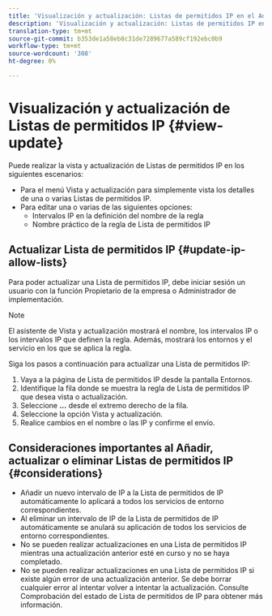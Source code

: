 ```yaml
---
title: 'Visualización y actualización: Listas de permitidos IP en el Administrador de podría'
description: 'Visualización y actualización: Listas de permitidos IP en el Administrador de podría'
translation-type: tm+mt
source-git-commit: b353de1a58eb8c31de7289677a589cf192ebc0b9
workflow-type: tm+mt
source-wordcount: '308'
ht-degree: 0%

---
```



# Visualización y actualización de Listas de permitidos IP {#view-update}

Puede realizar la vista y actualización de Listas de permitidos IP en los siguientes escenarios:

* Para el menú Vista y actualización para simplemente vista los detalles de una o varias Listas de permitidos IP.
* Para editar una o varias de las siguientes opciones:
   * Intervalos IP en la definición del nombre de la regla
   * Nombre práctico de la regla de Lista de permitidos IP

## Actualizar Lista de permitidos IP {#update-ip-allow-lists}


Para poder actualizar una Lista de permitidos IP, debe iniciar sesión un usuario con la función Propietario de la empresa o Administrador de implementación.

>[!NOTE]
>El asistente de Vista y actualización mostrará el nombre, los intervalos IP o los intervalos IP que definen la regla. Además, mostrará los entornos y el servicio en los que se aplica la regla.

Siga los pasos a continuación para actualizar una Lista de permitidos IP:

1. Vaya a la página de Lista de permitidos IP desde la pantalla Entornos.
1. Identifique la fila donde se muestra la regla de Lista de permitidos IP que desea vista o actualización.
1. Seleccione **...** desde el extremo derecho de la fila.
1. Seleccione la opción Vista y actualización.
1. Realice cambios en el nombre o las IP y confirme el envío.

## Consideraciones importantes al Añadir, actualizar o eliminar Listas de permitidos IP {#considerations}

* Añadir un nuevo intervalo de IP a la Lista de permitidos de IP automáticamente lo aplicará a todos los servicios de entorno correspondientes.
* Al eliminar un intervalo de IP de la Lista de permitidos de IP automáticamente se anulará su aplicación de todos los servicios de entorno correspondientes.
* No se pueden realizar actualizaciones en una Lista de permitidos IP mientras una actualización anterior esté en curso y no se haya completado.
* No se pueden realizar actualizaciones en una Lista de permitidos IP si existe algún error de una actualización anterior. Se debe borrar cualquier error al intentar volver a intentar la actualización.
Consulte Comprobación del estado de Lista de permitidos de IP para obtener más información.